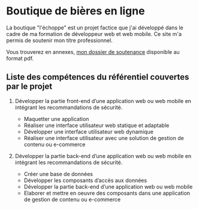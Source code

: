 # Boutique de bières en ligne

La boutique "l'échoppe" est un projet factice que j'ai développé dans le cadre de ma formation de développeur web et web mobile.
Ce site m'a permis de soutenir mon titre professionnel.

Vous trouverez en annexes, [mon dossier de soutenance](Annexes/soutenance_titre_DWWM.pdf) disponible au format pdf.

## Liste des compétences du référentiel couvertes par le projet

1. Développer la partie front-end d’une application web ou web mobile en intégrant les recommandations de sécurité.

   - Maquetter une application
   - Réaliser une interface utilisateur web statique et adaptable
   - Développer une interface utilisateur web dynamique
   - Réaliser une interface utilisateur avec une solution de gestion de contenu ou e-commerce

2. Développer la partie back-end d’une application web ou web mobile en intégrant les recommandations de sécurité.

   - Créer une base de données
   - Développer les composants d’accès aux données
   - Développer la partie back-end d’une application web ou web mobile
   - Elaborer et mettre en oeuvre des composants dans une application de gestion de contenu ou e-commerce

